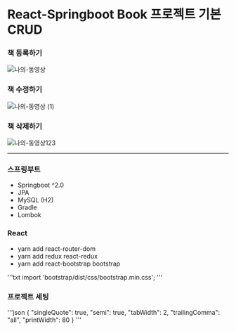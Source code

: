 # React-Springboot Book 프로젝트 기본 CRUD


### 책 등록하기


![나의-동영상](https://user-images.githubusercontent.com/102012155/196654248-03dfdd40-6e99-4259-8ce1-5509dca1c87f.gif)


### 책 수정하기


![나의-동영상 (1)](https://user-images.githubusercontent.com/102012155/196656825-f04011eb-6e0c-422c-8f1c-e8c3f6355c8b.gif)


### 책 삭제하기


![나의-동영상123](https://user-images.githubusercontent.com/102012155/196657873-2c0c0076-cfb4-4e0c-a649-6ae811d874bc.gif)

-----------------

### 스프링부트

- Springboot ^2.0
- JPA
- MySQL (H2)
- Gradle
- Lombok

### React

- yarn add react-router-dom
- yarn add redux react-redux
- yarn add react-bootstrap bootstrap

'''txt
import 'bootstrap/dist/css/bootstrap.min.css';
'''

### 프로젝트 세팅

'''json
{
"singleQuote": true,
"semi": true,
"tabWidth": 2,
"trailingComma": "all",
"printWidth": 80
}
'''
